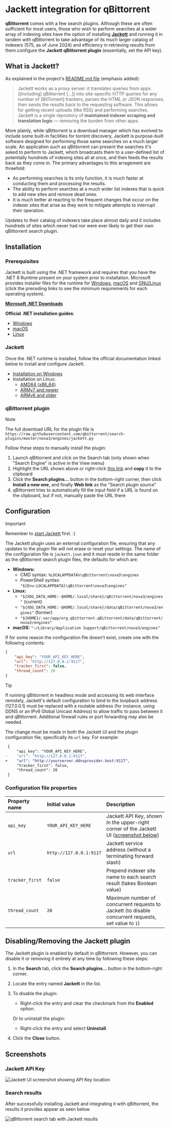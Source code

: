 # Jackett integration for qBittorrent

**qBittorrent** comes with a few search plugins. Although these are often
sufficient for most users, those who wish to perform searches at a wider array
of indexing sites have the option of installing **[Jackett][jackett]** and
running it in tandem with qBittorrent to take advantage of its much larger
catalog of indexers (575, as of June 2024) and efficiency in retrieving results
from them.configure the **Jackett qBittorrent plugin** (essentially, set the API key).

## What is Jackett?

As explained in the project's [README.md file][jackett-readme] (emphasis added):

> Jackett works as a proxy server: it translates queries from apps ([including]
> qBittorrent […]) into site-specific HTTP queries for any number of
> [BitTorrent] trackers, parses the HTML or JSON responses, then sends the
> results back to the requesting software. This allows for getting recent
> uploads (like RSS) and performing searches. Jackett is a single repository of
> **maintained indexer scraping and translation logic** — removing the burden
> from other apps.

More plainly, while qBittorrent is a download manager which has evolved to
include some built-in facilities for torrent discovery, Jackett is purpose-built
software designed for performing those same searches on a much larger scale. An
application such as qBittorrent can present the searches it's asked to perform
to Jackett, which broadcasts them to a user-defined list of potentially hundreds
of indexing sites all at once, and then feeds the results back as they come in.
The primary advantages to this arragement are threefold:

- As performing searches is its only function, it is much faster at conducting
  them and processing the results.
- The ability to perform searches at a much wider list indexes that is quick to
  add new sites and remove dead ones.
- It is much better at reacting to the frequent changes that occur on the
  indexer sites that arise as they work to mitigate attempts to interrupt their
  operation.

Updates to their catalog of indexers take place almost daily and it includes
hundreds of sites which never had nor were ever likely to get their own
qBittorrent search plugin.

## Installation

### Prerequisites

Jackett is built using the .NET framework and requires that you have the .NET 8
Runtime present on your system prior to installation. Microsoft provides
installer files for the runtime for [Windows][dotnet-windows-support],
[macOS][dotnet-macos-support] and [GNU/Linux][dotnet-linux-support] (click the
preceding links to see the minimum requirements for each operating system).

**[Microsoft .NET Downloads][dotnet-downloads]**

**Official .NET installation guides**:

- [Windows][dotnet-windows-install]
- [macOS][dotnet-macos-install]
- [Linux][dotnet-linux-install]

### Jackett

Once the .NET runtime is installed, follow the official documentation linked
below to install and configure Jackett.

- [Installation on Windows][install-windows]
- Installation on Linux:
  - [AMD64 (x86_64)][install-linux-amd64]
  - [ARMv7 and newer][install-linux-armv7]
  - [ARMv6 and older][install-linux-armv6]

### qBittorrent plugin

> [!NOTE]  
> The full download URL for the plugin file is
> `https://raw.githubusercontent.com/qbittorrent/search-plugins/master/nova3/engines/jackett.py`

Follow these steps to manually install the plugin:

1. Launch qBittorrent and click on the Search tab (only shown when "Search
   Engine" is active in the View menu)
1. Highlight the URL shown above or right-click [this link][plugin-file] and
   **copy** it to the clipboard
1. Click the **Search plugins…** button in the bottom-right corner, then click
   **Install a new one**, and finally **Web link** as the "Search plugin source"
1. qBittorrent tries to automatically fill the input field if a URL is found on
   the clipboard, but if not, manually paste the URL there

## Configuration

> [!IMPORTANT]
> Remember to [start Jackett](https://github.com/Jackett/Jackett#supported-systems)
> first. :)

The Jackett plugin uses an external configuration file, ensuring that any
updates to the plugin file will not erase or reset your settings. The name of
the configuration file is `jackett.json` and it must reside in the same folder
as the qBittorrent search plugin files, the defaults for which are:

- **Windows:**
  - CMD syntax: `%LOCALAPPDATA%\qBittorrent\nova3\engines`
  - PowerShell syntax: `"${Env:LOCALAPPDATA}\qBittorrent\nova3\engines"`
- **Linux:**
  - `"${XDG_DATA_HOME:-$HOME/.local/share}/qBittorrent/nova3/engines"` (current)
  - `"${XDG_DATA_HOME:-$HOME/.local/share}/data/qBittorrent/nova3/engines"` (former)
  - `"${HOME}/.var/app/org.qbittorrent.qBittorrent/data/qBittorrent/nova3/engines"`
- **macOS:** `"~/Library/Application Support/qBittorrent/nova3/engines"`

If for some reason the configuration file doesn't exist, create one with the
following contents:

```json
{
    "api_key": "YOUR_API_KEY_HERE",
    "url": "http://127.0.0.1:9117",
    "tracker_first": false,
    "thread_count": 20
}
```

> [!TIP]
> If running qBittorrent in headless mode and accessing its web interface
> remotely, Jackett's default configuration to bind to the loopback address
> (127.0.0.1) must be replaced with a routable address (for instance, using DDNS
> or an IPv6 Global Unicast Address) to allow traffic to pass between it and
> qBittorrent. Additional firewall rules or port forwarding may also be needed.
> 
> The change must be made in both the Jackett UI and the plugin configuration
> file, specifically its `url` key. For example:

```diff
 {
     "api_key": "YOUR_API_KEY_HERE",
-    "url": "http://127.0.0.1:9117",
+    "url": "http://yourserver.ddnsprovider.host:9117",
     "tracker_first": false,
     "thread_count": 20
 }
```

### Configuration file properties

|  Property name  |      Initial value      |                                             Description                                             |
|:----------------|:------------------------|:----------------------------------------------------------------------------------------------------|
|    `api_key`    |   `YOUR_API_KEY_HERE`   | Jackett API Key, shown in the upper-right corner of the Jackett UI ([screenshot below][api-key-ss]) |
|      `url`      | `http://127.0.0.1:9117` | Jackett service address (without a terminating forward slash)                                       |
| `tracker_first` |         `false`         | Prepend indexer site name to each search result (takes Boolean value)                               |
| `thread_count`  |          `20`           | Maximum number of concurrent requests to Jackett (to disable concurrent requests, set value to `1`) |

## Disabling/Removing the Jackett plugin

The Jackett plugin is enabled by default in qBittorrent. However, you can
disable it or removing it entirely at any time by following these steps:

1. In the **Search** tab, click the **Search plugins…** button in the
   bottom-right corner.
1. Locate the entry named **Jackett** in the list.
1. To disable the plugin:
   - Right-click the entry and clear the checkmark from the **Enabled** option.

   Or to uninstall the plugin:
   - Right-click the entry and select **Uninstall**.
1. Click the **Close** button.

## Screenshots

### Jackett API Key

![Jackett UI screenshot showing API Key location][api-key]

### Search results

After successfully installing Jackett and integrating it with qBittorrent, the
results it provides appear as seen below.

![qBittorrent search tab with Jackett results][search-tab-results]

[jackett]: https://github.com/Jackett/Jackett "Jackett: API support for your favorite torrent trackers"
[jackett-readme]: https://github.com/Jackett/Jackett/blob/master/README.md "Jackett: README.md"
[dotnet-windows-support]: https://github.com/dotnet/core/blob/main/release-notes/8.0/supported-os.md#windows
[dotnet-macos-support]: https://github.com/dotnet/core/blob/main/release-notes/8.0/supported-os.md#macos
[dotnet-linux-support]: https://github.com/dotnet/core/blob/main/release-notes/8.0/supported-os.md#linux
[dotnet-downloads]: https://dotnet.microsoft.com/download/dotnet/8.0
[dotnet-windows-install]: https://github.com/dotnet/core/blob/main/release-notes/8.0/install-windows.md
[dotnet-macos-install]: https://github.com/dotnet/core/blob/main/release-notes/8.0/install-macos.md
[dotnet-linux-install]: https://github.com/dotnet/core/blob/main/release-notes/8.0/install-linux.md
[install-windows]: https://github.com/Jackett/Jackett#installation-on-windows
[install-linux-amd64]: https://github.com/Jackett/Jackett#installation-on-linux-amdx64
[install-linux-armv7]: https://github.com/Jackett/Jackett#installation-on-linux-armv7-or-above
[install-linux-armv6]: https://github.com/Jackett/Jackett#installation-on-linux-armv6-or-below
[plugin-file]: https://raw.githubusercontent.com/qbittorrent/search-plugins/master/nova3/engines/jackett.py
[api-key-ss]: #jackett-api-key
[api-key]: https://i.imgur.com/87yZeAU.png
[search-tab-results]: https://i.imgur.com/uCawgLa.png
